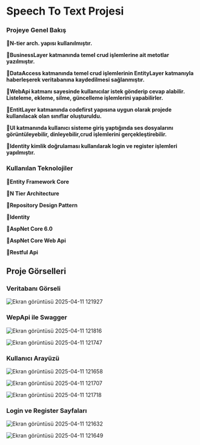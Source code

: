 # **Speech To Text Projesi** 

### **Projeye Genel Bakış** 

**🔺N-tier arch. yapısı kullanılmıştır.** 

**🔺BusinessLayer katmanında temel crud işlemlerine ait metotlar yazılmıştır.**

**🔺DataAccess katmanında temel crud işlemlerinin EntityLayer katmanıyla haberleşerek veritabanına kaydedilmesi sağlanmıştır.** 

**🔺WebApi katmanı sayesinde kullanıcılar istek gönderip cevap alabilir. Listeleme, ekleme, silme, güncelleme işlemlerini yapabilirler.**

**🔺EntitLayer katmanında codefirst yapısına uygun olarak projede kullanılacak olan sınıflar oluşturuldu.**

**🔺UI katmanında kullanıcı sisteme giriş yaptığında ses dosyalarını görüntüleyebilir, dinleyebilir,crud işlemlerini gerçekleştirebilir.**

**🔺Identity kimlik doğrulaması kullanılarak login ve register işlemleri yapılmıştır.**

### **Kullanılan Teknolojiler**

**🔺Entity Framework Core**

**🔺N Tier Architecture**

**🔺Repository Design Pattern**

**🔺Identity**

**🔺AspNet Core 6.0**

**🔺AspNet Core Web Api**

**🔺Restful Api**

## **Proje Görselleri**

### **Veritabanı Görseli**

![Ekran görüntüsü 2025-04-11 121927](https://github.com/user-attachments/assets/a43d585c-c8bb-4fb1-a400-db2d2a32c2c1)

### **WepApi ile Swagger**

![Ekran görüntüsü 2025-04-11 121816](https://github.com/user-attachments/assets/a5e134ec-0bd3-4d78-9c0b-5d216775f523)

![Ekran görüntüsü 2025-04-11 121747](https://github.com/user-attachments/assets/4bd96e4e-6fae-4e68-9d99-0c4a2809ad11)

### **Kullanıcı Arayüzü**

![Ekran görüntüsü 2025-04-11 121658](https://github.com/user-attachments/assets/73cd3263-f5c3-44c2-9c20-4eedd9e18b1e)

![Ekran görüntüsü 2025-04-11 121707](https://github.com/user-attachments/assets/f863d9d7-fbcf-460c-b690-4e67b524a3fb)

![Ekran görüntüsü 2025-04-11 121718](https://github.com/user-attachments/assets/ddb78fef-8990-4042-aab8-ae197192fea5)

### **Login ve Register Sayfaları**

![Ekran görüntüsü 2025-04-11 121632](https://github.com/user-attachments/assets/e4f59776-dbfb-42a1-b73e-65cf10a990b4)

![Ekran görüntüsü 2025-04-11 121649](https://github.com/user-attachments/assets/978e0438-bd62-4e86-ba7b-95c5b7906253)


